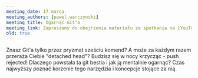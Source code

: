 ```yaml
---
meeting_date: 17 marca
meeting_authors: [pawel.warczynski]
meeting_title: Ogarnąć Git'a
meeting_link: Zapraszamy do obejrzenia materiału ze spotkania na [YouTube](https://www.youtube.com/watch?v=Xz8qh70igR4)!
old: true
---
```


Znasz Git'a tylko przez pryzmat sześciu komend? A może za każdym razem przeraża Ciebie "detached head"? Budzisz się w nocy krzycząc - push rejected! Dlaczego powstała ta git bestia i jak ją mentalnie ogarnąć? Czas najwyższy poznać korzenie tego narzędzia i koncepcje stojące za nią.